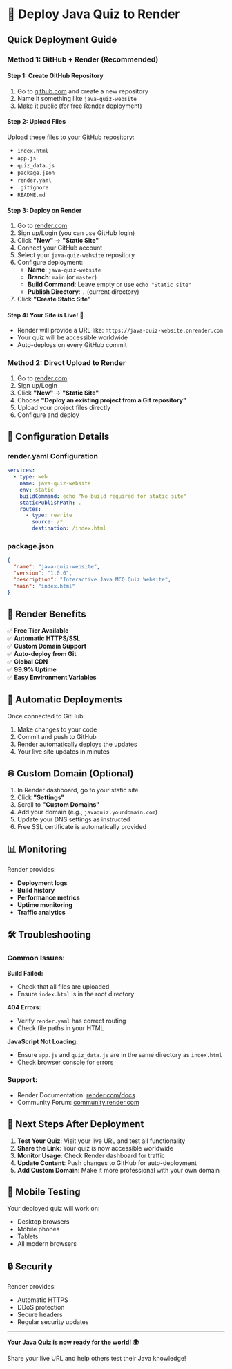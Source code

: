 # 🚀 Deploy Java Quiz to Render

## Quick Deployment Guide

### Method 1: GitHub + Render (Recommended)

#### Step 1: Create GitHub Repository
1. Go to [github.com](https://github.com) and create a new repository
2. Name it something like `java-quiz-website`
3. Make it public (for free Render deployment)

#### Step 2: Upload Files
Upload these files to your GitHub repository:
- `index.html`
- `app.js` 
- `quiz_data.js`
- `package.json`
- `render.yaml`
- `.gitignore`
- `README.md`

#### Step 3: Deploy on Render
1. Go to [render.com](https://render.com)
2. Sign up/Login (you can use GitHub login)
3. Click **"New"** → **"Static Site"**
4. Connect your GitHub account
5. Select your `java-quiz-website` repository
6. Configure deployment:
   - **Name**: `java-quiz-website`
   - **Branch**: `main` (or `master`)
   - **Build Command**: Leave empty or use `echo "Static site"`
   - **Publish Directory**: `.` (current directory)
7. Click **"Create Static Site"**

#### Step 4: Your Site is Live! 🎉
- Render will provide a URL like: `https://java-quiz-website.onrender.com`
- Your quiz will be accessible worldwide
- Auto-deploys on every GitHub commit

### Method 2: Direct Upload to Render

1. Go to [render.com](https://render.com)
2. Sign up/Login
3. Click **"New"** → **"Static Site"**
4. Choose **"Deploy an existing project from a Git repository"**
5. Upload your project files directly
6. Configure and deploy

## 🔧 Configuration Details

### render.yaml Configuration
```yaml
services:
  - type: web
    name: java-quiz-website
    env: static
    buildCommand: echo "No build required for static site"
    staticPublishPath: .
    routes:
      - type: rewrite
        source: /*
        destination: /index.html
```

### package.json
```json
{
  "name": "java-quiz-website",
  "version": "1.0.0",
  "description": "Interactive Java MCQ Quiz Website",
  "main": "index.html"
}
```

## 🌟 Render Benefits

✅ **Free Tier Available**  
✅ **Automatic HTTPS/SSL**  
✅ **Custom Domain Support**  
✅ **Auto-deploy from Git**  
✅ **Global CDN**  
✅ **99.9% Uptime**  
✅ **Easy Environment Variables**  

## 🔄 Automatic Deployments

Once connected to GitHub:
1. Make changes to your code
2. Commit and push to GitHub
3. Render automatically deploys the updates
4. Your live site updates in minutes

## 🌐 Custom Domain (Optional)

1. In Render dashboard, go to your static site
2. Click **"Settings"**
3. Scroll to **"Custom Domains"**
4. Add your domain (e.g., `javaquiz.yourdomain.com`)
5. Update your DNS settings as instructed
6. Free SSL certificate is automatically provided

## 📊 Monitoring

Render provides:
- **Deployment logs**
- **Build history**
- **Performance metrics**
- **Uptime monitoring**
- **Traffic analytics**

## 🛠️ Troubleshooting

### Common Issues:

**Build Failed:**
- Check that all files are uploaded
- Ensure `index.html` is in the root directory

**404 Errors:**
- Verify `render.yaml` has correct routing
- Check file paths in your HTML

**JavaScript Not Loading:**
- Ensure `app.js` and `quiz_data.js` are in the same directory as `index.html`
- Check browser console for errors

### Support:
- Render Documentation: [render.com/docs](https://render.com/docs)
- Community Forum: [community.render.com](https://community.render.com)

## 🎯 Next Steps After Deployment

1. **Test Your Quiz**: Visit your live URL and test all functionality
2. **Share the Link**: Your quiz is now accessible worldwide
3. **Monitor Usage**: Check Render dashboard for traffic
4. **Update Content**: Push changes to GitHub for auto-deployment
5. **Add Custom Domain**: Make it more professional with your own domain

## 📱 Mobile Testing

Your deployed quiz will work on:
- Desktop browsers
- Mobile phones
- Tablets
- All modern browsers

## 🔒 Security

Render provides:
- Automatic HTTPS
- DDoS protection
- Secure headers
- Regular security updates

---

**Your Java Quiz is now ready for the world! 🌍**

Share your live URL and help others test their Java knowledge!
